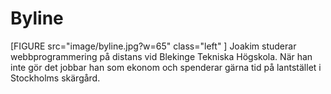 Byline
======
[FIGURE src="image/byline.jpg?w=65" class="left" ]
Joakim studerar webbprogrammering på distans vid Blekinge Tekniska Högskola. När han inte gör det jobbar han som ekonom och spenderar gärna tid på lantstället i Stockholms skärgård.
